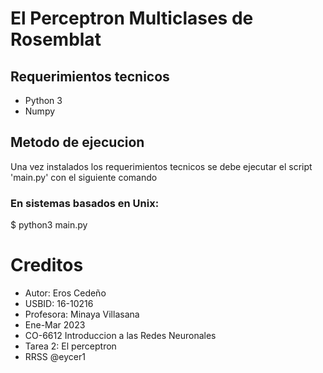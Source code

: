 # El Perceptron Multiclases de Rosemblat
## Requerimientos tecnicos
- Python 3
- Numpy

## Metodo de ejecucion
Una vez instalados los requerimientos tecnicos
se debe ejecutar el script 'main.py'
con el siguiente comando

### En sistemas basados en Unix:
$ python3 main.py

# Creditos
- Autor: Eros Cedeño
- USBID: 16-10216
- Profesora: Minaya Villasana
- Ene-Mar 2023
- CO-6612 Introduccion a las Redes Neuronales
- Tarea 2: El perceptron
- RRSS @eycer1